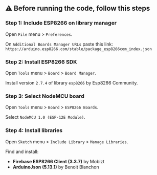 ## :warning: Before running the code, follow this steps

### Step 1: Include ESP8266 on library manager

Open `File` menu > `Preferences`. 

On `Additional Boards Manager URLs` paste this link: 
`https://arduino.esp8266.com/stable/package_esp8266com_index.json`

### Step 2: Install ESP8266 SDK

Open `Tools` menu > `Board` > `Board Manager`.

Install version `2.7.4` of library `esp8266` by Esp8266 Community.

### Step 3: Select NodeMCU board

Open `Tools` menu > `Board` > `ESP8266 Boards`.

Select `NodeMCU 1.0 (ESP-12E Module)`.

### Step 4: Install libraries

Open `Sketch` menu > `Include Library` > `Manage Libraries`.

Find and install:
- **Firebase ESP8266 Client (3.3.7)** by Mobizt
- **ArduinoJson (5.13.1)** by Benoit Blanchon
